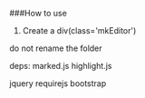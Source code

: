 ###How to use
1. Create a div(class='mkEditor')


do not rename the folder

deps:
marked.js
highlight.js

jquery
requirejs
bootstrap